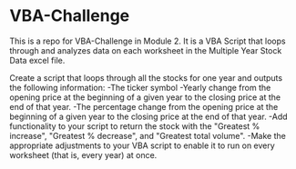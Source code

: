 # VBA-Challenge
This is a repo for VBA-Challenge in Module 2. 
  It is a VBA Script that loops through and analyzes data on each worksheet in the Multiple Year Stock Data excel file. 

  
Create a script that loops through all the stocks for one year and outputs the following information:
-The ticker symbol
-Yearly change from the opening price at the beginning of a given year to the closing price at the end of that year.
-The percentage change from the opening price at the beginning of a given year to the closing price at the end of that year.
-Add functionality to your script to return the stock with the "Greatest % increase", "Greatest % decrease", and "Greatest total volume".
-Make the appropriate adjustments to your VBA script to enable it to run on every worksheet (that is, every year) at once.
